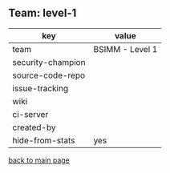 ## Team: level-1

| key | value | 
|-----|-------| 
| team | BSIMM - Level 1 |
| security-champion |  |
| source-code-repo |  |
| issue-tracking |  |
| wiki |  |
| ci-server |  |
| created-by |  |
| hide-from-stats | yes |



[back to main page](../default.md)